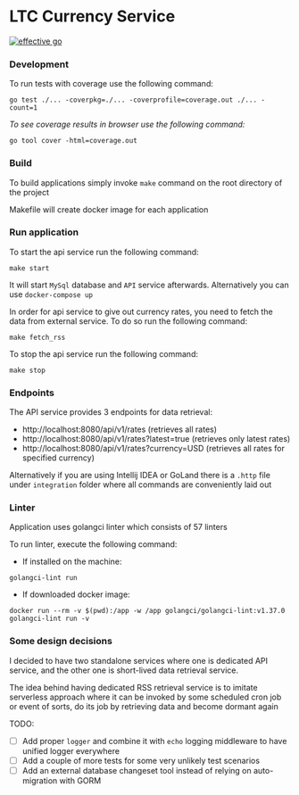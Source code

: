 # LTC Currency Service

[![effective go](https://img.shields.io/badge/code_style-%E2%9D%A4-FF4081.svg)](https://golang.org/doc/effective_go.html)

### Development

To run tests with coverage use the following command:
```
go test ./... -coverpkg=./... -coverprofile=coverage.out ./... -count=1
```
_To see coverage results in browser use the following command:_
```
go tool cover -html=coverage.out
```

### Build

To build applications simply invoke `make` command on the root directory of the project

Makefile will create docker image for each application

### Run application

To start the api service run the following command:
```
make start
```
It will start `MySql` database and `API` service afterwards. Alternatively you can use `docker-compose up`

In order for api service to give out currency rates, you need to fetch the data from external service.
To do so run the following command:
```
make fetch_rss
```

To stop the api service run the following command:
```
make stop
```

### Endpoints

The API service provides 3 endpoints for data retrieval:

- http://localhost:8080/api/v1/rates (retrieves all rates)
- http://localhost:8080/api/v1/rates?latest=true (retrieves only latest rates)
- http://localhost:8080/api/v1/rates?currency=USD (retrieves all rates for specified currency)

Alternatively if you are using Intellij IDEA or GoLand there is a `.http` file under `integration` 
folder where all commands are conveniently laid out

### Linter

Application uses golangci linter which consists of 57 linters

To run linter, execute the following command:

* If installed on the machine:
```
golangci-lint run
``` 

* If downloaded docker image:
```
docker run --rm -v $(pwd):/app -w /app golangci/golangci-lint:v1.37.0 golangci-lint run -v
``` 


### Some design decisions

I decided to have two standalone services where one is dedicated API service, and the other
one is short-lived data retrieval service.

The idea behind having dedicated RSS retrieval service is to imitate serverless approach where
it can be invoked by some scheduled cron job or event of sorts, do its job by retrieving data
and become dormant again 

TODO:
- [ ] Add proper `logger` and combine it with `echo` logging middleware to have unified logger everywhere
- [ ] Add a couple of more tests for some very unlikely test scenarios
- [ ] Add an external database changeset tool instead of relying on auto-migration with GORM 
